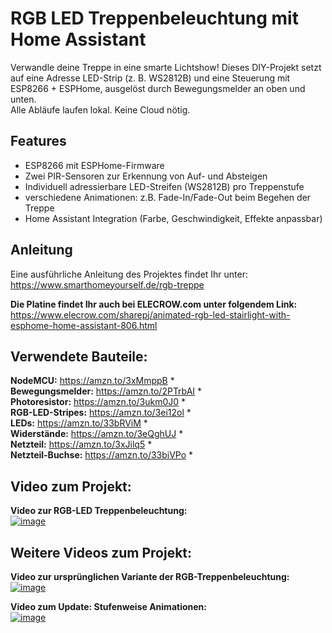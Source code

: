 # RGB LED Treppenbeleuchtung mit Home Assistant
Verwandle deine Treppe in eine smarte Lichtshow! Dieses DIY-Projekt setzt auf eine Adresse LED-Strip (z. B. WS2812B) und eine Steuerung mit ESP8266 + ESPHome, ausgelöst durch Bewegungsmelder an oben und unten.  
Alle Abläufe laufen lokal. Keine Cloud nötig.  
  
## Features
- ESP8266 mit ESPHome-Firmware  
- Zwei PIR-Sensoren zur Erkennung von Auf- und Absteigen  
- Individuell adressierbare LED-Streifen (WS2812B) pro Treppenstufe  
- verschiedene Animationen: z.B. Fade-In/Fade-Out beim Begehen der Treppe  
- Home Assistant Integration (Farbe, Geschwindigkeit, Effekte anpassbar)  
  
## Anleitung  
Eine ausführliche Anleitung des Projektes findet Ihr unter:  
https://www.smarthomeyourself.de/rgb-treppe  
  
**Die Platine findet Ihr auch bei ELECROW.com unter folgendem Link:**  
https://www.elecrow.com/sharepj/animated-rgb-led-stairlight-with-esphome-home-assistant-806.html  
  
## Verwendete Bauteile:
**NodeMCU:** https://amzn.to/3xMmppB *  
**Bewegungsmelder:** https://amzn.to/2PTrbAI *  
**Photoresistor:** https://amzn.to/3ukm0J0 *  
**RGB-LED-Stripes:** https://amzn.to/3ei12ol *  
**LEDs:** https://amzn.to/33bRViM *  
**Widerstände:** https://amzn.to/3eQghUJ *  
**Netzteil:** https://amzn.to/3xJilq5 *  
**Netzteil-Buchse:** https://amzn.to/33biVPo *  

## Video zum Projekt:  
**Video zur RGB-LED Treppenbeleuchtung:**  
[![image](http://img.youtube.com/vi/DscxZi73mx8/0.jpg)](https://www.youtube.com/watch?v=DscxZi73mx8)  
  

## Weitere Videos zum Projekt:  
**Video zur ursprünglichen Variante der RGB-Treppenbeleuchtung:**  
[![image](http://img.youtube.com/vi/jhAS_OhYyys/0.jpg)](https://www.youtube.com/watch?v=jhAS_OhYyys)  
  
  
**Video zum Update: Stufenweise Animationen:**  
[![image](http://img.youtube.com/vi/29ch0v86I_o/0.jpg)](https://www.youtube.com/watch?v=29ch0v86I_o)  
  
  
